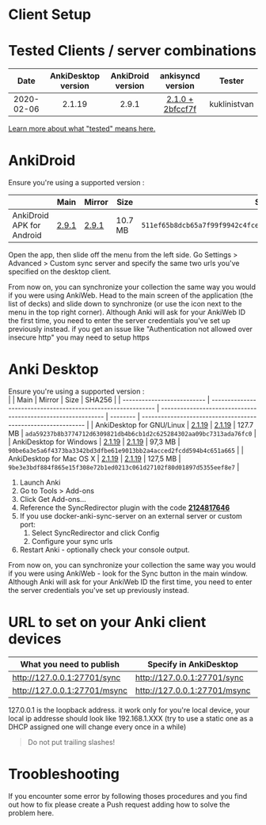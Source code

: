 Client Setup
============

# Tested Clients / server combinations

|    Date    | AnkiDesktop version | AnkiDroid version |                      ankisyncd version                       | Tester       |
| :--------: | :-----------------: | :---------------: | :----------------------------------------------------------: | ------------ |
| 2020-02-06 |       2.1.19        |       2.9.1       | [2.1.0 + 2bfccf7f](<https://github.com/kuklinistvan/anki-sync-server/tree/docker-release>) | kuklinistvan |
[Learn more about what "tested" means here.](Testing.md)

# AnkiDroid

Ensure you're using a supported version :

|                            | Main                                                         | Mirror                                                       | Size     | SHA256                                                       |
| -------------------------- | ------------------------------------------------------------ | ------------------------------------------------------------ | -------- | ------------------------------------------------------------ |
| AnkiDroid APK for Android  | [2.9.1](https://fdroid.tetaneutral.net/fdroid/archive/com.ichi2.anki_20901300.apk) | [2.9.1](https://mega.nz/file/YFoFER5S#BiMMDxyhdl_u9I1TC-v_bBYakM5DTTM5CybJb4pu4oY) | 10.7 MB  | `511ef65b8dcb65a7f99f9942c4fcee5134f137ce23c677cf1ea3b26c7c3f34c5` |

Open the app, then slide off the menu from the left side. Go Settings > Advanced > Custom sync server and specify the same two urls you've specified on the desktop client.

From now on, you can synchronize your collection the same way you would if you were using AnkiWeb. Head to the main screen of the application (the list of decks) and slide down to synchronize (or use the icon next to the menu in the top right corner). Although Anki will ask for your AnkiWeb ID the first time, you need to enter the server credentials you've set up previously instead.
if you get an issue like "Authentication not allowed over insecure http" you may need to setup https


# Anki Desktop

Ensure you're using a supported version :  
|                            | Main                                                         | Mirror                                                       | Size     | SHA256                                                       |
| -------------------------- | ------------------------------------------------------------ | ------------------------------------------------------------ | -------- | ------------------------------------------------------------ |
| AnkiDesktop  for GNU/Linux | [2.1.19](https://apps.ankiweb.net/downloads/current/anki-2.1.19-linux-amd64.tar.bz2) | [2.1.19](https://mega.nz/file/lVxRgRwI#Oqohl1M0Ju9RrYa7D6uV5SOtwgqVxkxPKqNYxcOh858) | 127.7 MB | `ada59237b8b3774712d6309821db4b6cb1d2c625284302aa09bc7313ada76fc0` |
| AnkiDesktop for Windows  | [2.1.19](https://apps.ankiweb.net/downloads/current/anki-2.1.19-windows.exe) | [2.1.19](https://mega.nz/file/5MwhxLjT#TLGA03KMbnRmDiHO3A-Yfm-y6xNgW3eiDUgEk-TXYyU) | 97,3 MB  | `90be6a3e5a6f4373ba3342bd3dfbe61e9013bb2a4acced2fcdd594b4c651a665` |
| AnkiDesktop for Mac OS X | [2.1.19](https://apps.ankiweb.net/downloads/current/anki-2.1.19-mac.dmg) | [2.1.19](https://mega.nz/file/dc4HXbKZ#m17YAdB5-SZ_rET23g8VT12Y-ECMB6rd1UIUfmKMEHg) | 127,5 MB | `9be3e3bdf884f865e15f308e72b1ed0213c061d27102f80d01897d5355eef8e7` |


1. Launch Anki
2. Go to Tools > Add-ons
3. Click Get Add-ons...
4. Reference the SyncRedirector plugin with the code [**2124817646**](https://ankiweb.net/shared/info/2124817646)
5. If you use docker-anki-sync-server on an external server or custom port:
   1. Select SyncRedirector and click Config
   2. Configure your sync urls
6. Restart Anki - optionally check your console output.

From now on, you can synchronize your collection the same way you would if you were using AnkiWeb - look for the Sync button in the main window. Although Anki will ask for your AnkiWeb ID the first time, you need to enter the server credentials you've set up previously instead.


# URL to set on your Anki client devices

| What you need to publish     | Specify in AnkiDesktop       | Specify in AnkiDroid         |
| ---------------------------- | ---------------------------- | ---------------------------- |
| http://127.0.0.1:27701/sync  | http://127.0.0.1:27701/sync  | http://127.0.0.1:27701/      |
| http://127.0.0.1:27701/msync | http://127.0.0.1:27701/msync | http://127.0.0.1:27701/msync |

127.0.0.1 is the loopback address. it work only for you're local device,
your local ip addresse should look like 192.168.1.XXX (try to use a static one as a DHCP assigned one will change every once in a while)
>  Do not put trailing slashes!

# Troobleshooting

If you encounter some error by following thoses procedures and you find out how to fix please create a Push request adding how to solve the problem here.

